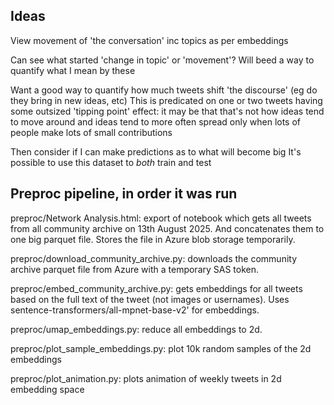 
## Ideas
View movement of 'the conversation' inc topics as per embeddings

Can see what started 'change in topic' or 'movement'? Will beed a way to quantify what I mean by these

Want a good way to quantify how much tweets shift 'the discourse' (eg do they bring in new ideas, etc)
This is predicated on one or two tweets having some outsized 'tipping point' effect: it may be that that's not how ideas tend to move around and ideas tend to more often spread only when lots of people make lots of small contributions

Then consider if I can make predictions as to what will become big
It's possible to use this dataset to *both* train and test


## Preproc pipeline, in order it was run

preproc/Network Analysis.html: export of notebook which gets all tweets from all community archive on 13th August 2025. And concatenates them to one big parquet file. Stores the file in Azure blob storage temporarily.

preproc/download_community_archive.py: downloads the community archive parquet file from Azure with a temporary SAS token.

preproc/embed_community_archive.py: gets embeddings for all tweets based on the full text of the tweet (not images or usernames). Uses sentence-transformers/all-mpnet-base-v2' for embeddings.

preproc/umap_embeddings.py: reduce all embeddings to 2d.

preproc/plot_sample_embeddings.py: plot 10k random samples of the 2d embeddings

preproc/plot_animation.py: plots animation of weekly tweets in 2d embedding space

